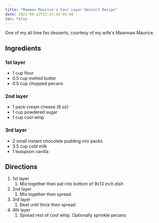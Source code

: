 ```yaml
---
title: "Mawmaw Maurice's Four Layer Dessert Recipe"
date: 2021-09-12T22:17:43-05:00
toc: false
---
```


One of my all time fav desserts, courtesy of my wife's Mawmaw Maurice.

<!--more-->

## Ingredients

### 1st layer

- 1 cup flour
- 0.5 cup melted butter
- 0.5 cup chopped pecans

### 2nd layer

- 1 pack cream cheese (8 oz)
- 1 cup powdered sugar
- 1 cup cool whip

### 3rd layer

- 2 small instant chocolate pudding mix packs
- 3.5 cup cold milk
- 1 teaspoon vanilla

## Directions

1. 1st layer
    1. Mix together then pat into bottom of 9x13 inch dish
1. 2nd layer
    1. Mix together then spread
1. 3rd layer
    1. Beat until thick then spread
1. 4th layer
    1. Spread rest of cool whip. Optionally sprinkle pecans
